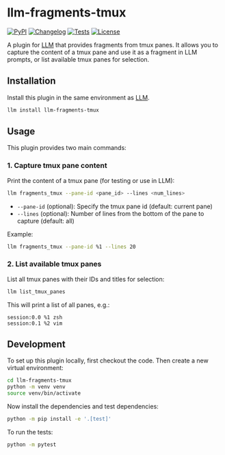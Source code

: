 # llm-fragments-tmux

[![PyPI](https://img.shields.io/pypi/v/llm-fragments-tmux.svg)](https://pypi.org/project/llm-fragments-tmux/)
[![Changelog](https://img.shields.io/github/v/release/kj-9/llm-fragments-tmux?include_prereleases&label=changelog)](https://github.com/kj-9/llm-fragments-tmux/releases)
[![Tests](https://github.com/kj-9/llm-fragments-tmux/actions/workflows/test.yml/badge.svg)](https://github.com/kj-9/llm-fragments-tmux/actions/workflows/test.yml)
[![License](https://img.shields.io/badge/license-Apache%202.0-blue.svg)](https://github.com/kj-9/llm-fragments-tmux/blob/main/LICENSE)

A plugin for [LLM](https://llm.datasette.io/) that provides fragments from tmux panes. It allows you to capture the content of a tmux pane and use it as a fragment in LLM prompts, or list available tmux panes for selection.

## Installation

Install this plugin in the same environment as [LLM](https://llm.datasette.io/).
```bash
llm install llm-fragments-tmux
```

## Usage

This plugin provides two main commands:

### 1. Capture tmux pane content

Print the content of a tmux pane (for testing or use in LLM):

```bash
llm fragments_tmux --pane-id <pane_id> --lines <num_lines>
```
- `--pane-id` (optional): Specify the tmux pane id (default: current pane)
- `--lines` (optional): Number of lines from the bottom of the pane to capture (default: all)

Example:
```bash
llm fragments_tmux --pane-id %1 --lines 20
```

### 2. List available tmux panes

List all tmux panes with their IDs and titles for selection:

```bash
llm list_tmux_panes
```

This will print a list of all panes, e.g.:
```
session:0.0 %1 zsh
session:0.1 %2 vim
```

## Development

To set up this plugin locally, first checkout the code. Then create a new virtual environment:
```bash
cd llm-fragments-tmux
python -m venv venv
source venv/bin/activate
```
Now install the dependencies and test dependencies:
```bash
python -m pip install -e '.[test]'
```
To run the tests:
```bash
python -m pytest
```
